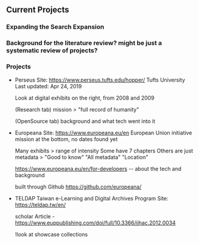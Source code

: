 ## Current Projects 
### Expanding the Search Expansion 

### Background for the literature review? might be just a systematic review of projects?

### Projects

- Perseus
    Site: https://www.perseus.tufts.edu/hopper/
    Tufts University
    Last updated: Apr 24, 2019
    
    Look at digital exhibits on the right, from 2008 and 2009

    (Research tab) mission > "full record of humanity"

    (OpenSource tab) background and what tech went into it

- Europeana
    Site: https://www.europeana.eu/en
    European Union initiative
    mission at the bottom, no dates found yet

    Many exhibits > range of intensity 
        Some have 7 chapters 
        Others are just metadata >
        "Good to know" "All metadata" "Location"

    https://www.europeana.eu/en/for-developers -- about the tech and background
    
    built through Github
    https://github.com/europeana/

- TELDAP
    Taiwan e-Learning and Digital Archives Program
    Site: https://teldap.tw/en/


    scholar Article - https://www.euppublishing.com/doi/full/10.3366/ijhac.2012.0034

    
    !look at showcase collections